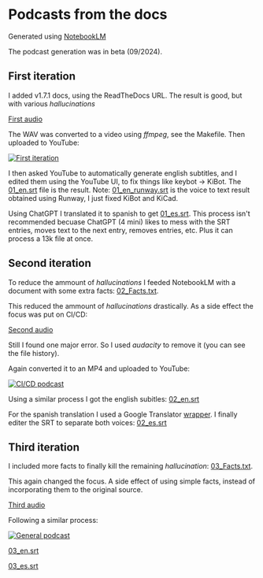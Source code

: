 # Podcasts from the docs

Generated using [NotebookLM](https://notebooklm.google.com/)

The podcast generation was in beta (09/2024).

## First iteration

I added v1.7.1 docs, using the ReadTheDocs URL.
The result is good, but with various *hallucinations*

[First audio](https://media.githubusercontent.com/media/set-soft/KiBot-media/main/podcasts/AI_from_docs/01_KiBot.wav)

The WAV was converted to a video using *ffmpeg*, see the Makefile. Then uploaded to YouTube:

[![First iteration](https://img.youtube.com/vi/SaPdrsg6a18/0.jpg)](https://www.youtube.com/watch?v=SaPdrsg6a18)

I then asked YouTube to automatically generate english subtitles, and I edited them using the YouTube UI, to fix things
like keybot -> KiBot.
The [01_en.srt](https://raw.githubusercontent.com/set-soft/KiBot-media/main/podcasts/AI_from_docs/01_en.srt)
file is the result.
Note: [01_en_runway.srt](https://raw.githubusercontent.com/set-soft/KiBot-media/main/podcasts/AI_from_docs/01_en_runway.srt)
is the voice to text result obtained using Runway, I just fixed KiBot and KiCad.

Using ChatGPT I translated it to spanish to get
[01_es.srt](https://raw.githubusercontent.com/set-soft/KiBot-media/main/podcasts/AI_from_docs/01_es.srt).
This process isn't recommended becuase ChatGPT (4 mini) likes to mess with the SRT entries, moves text to the next entry,
removes entries, etc. Plus it can process a 13k file at once.


## Second iteration

To reduce the ammount of *hallucinations* I feeded NotebookLM with a document with some extra facts:
[02_Facts.txt](https://raw.githubusercontent.com/set-soft/KiBot-media/main/podcasts/AI_from_docs/02_Facts.txt).

This reduced the ammount of *hallucinations* drastically. As a side effect the focus was put on CI/CD:

[Second audio](https://media.githubusercontent.com/media/set-soft/KiBot-media/main/podcasts/AI_from_docs/02_KiBot_correction_1.wav)

Still I found one major error. So I used *audacity* to remove it (you can see the file history).

Again converted it to an MP4 and uploaded to YouTube:

[![CI/CD podcast](https://img.youtube.com/vi/BgSvupdpGvo/0.jpg)](https://www.youtube.com/watch?v=BgSvupdpGvo)

Using a similar process I got the english subitles:
[02_en.srt](https://raw.githubusercontent.com/set-soft/KiBot-media/main/podcasts/AI_from_docs/02_en.srt)

For the spanish translation I used a Google Translator [wrapper](https://www.syedgakbar.com/projects/dst).
I finally editer the SRT to separate both voices:
[02_es.srt](https://raw.githubusercontent.com/set-soft/KiBot-media/main/podcasts/AI_from_docs/02_es.srt)


## Third iteration

I included more facts to finally kill the remaining *hallucination*:
[03_Facts.txt](https://raw.githubusercontent.com/set-soft/KiBot-media/main/podcasts/AI_from_docs/03_Facts.txt).

This again changed the focus. A side effect of using simple facts, instead of incorporating them to the original source.

[Third audio](https://media.githubusercontent.com/media/set-soft/KiBot-media/main/podcasts/AI_from_docs/03_KiBot_correction_2.wav)

Following a similar process:

[![General podcast](https://img.youtube.com/vi/rfq6ljDD6FI/0.jpg)](https://www.youtube.com/watch?v=rfq6ljDD6FI)

[03_en.srt](https://raw.githubusercontent.com/set-soft/KiBot-media/main/podcasts/AI_from_docs/03_en.srt)

[03_es.srt](https://raw.githubusercontent.com/set-soft/KiBot-media/main/podcasts/AI_from_docs/03_es.srt)
